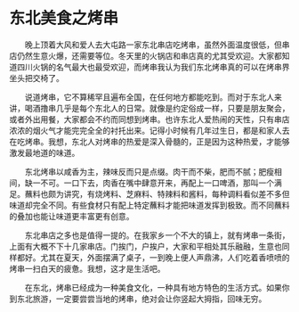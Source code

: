 # 东北美食之烤串

　　晚上顶着大风和爱人去大屯路一家东北串店吃烤串，虽然外面温度很低，但串店仍然生意火爆，还需要等位。冬天里的火锅店和串店真的尤其受欢迎。大家都知道四川火锅的名气最大也最受欢迎，而烤串我认为我们东北烤串真的可以在烤串界坐头把交椅了。

　　说道烤串，它不算稀罕且遍布全国，在任何地方都能吃到。而对于东北人来讲，喝酒撸串几乎是每个东北人的日常。就像是约定俗成一样，只要是朋友聚会，或者外出用餐，大家都会不约而同想到烤串。也许东北人爱热闹的天性，只有串店浓浓的烟火气才能完完全全的衬托出来。记得小时候有几年过生日，都是和家人去在吃烤串。我想，东北人对烤串的热爱是深入骨髓的，正是因为这种热爱，才能够激发最地道的味道。

　　东北烤串以咸香为主，辣味反而只是点缀。肉干而不柴，肥而不腻；肥瘦相间，缺一不可。一口下去，肉香在嘴中肆意开来，再配上一口啤酒，那叫一个满足。蘸料也颇为讲究，有烧烤料、芝麻料、特辣料和酱料，每种调料看似差不多但味道却完全不同。有些食材只有配上特定蘸料才能把味道发挥到极致。而不同蘸料的叠加也能让味道更丰富更有创意。

　　东北串店之多也是值得一提的。在我家乡一个不大的镇上，就有烤串一条街，上面有大概不下十几家串店。门挨门，户挨户，大家和平相处其乐融融，生意也同样都好。尤其在夏天，外面摆满了桌子，一到晚上便人声鼎沸，人们吃着香喷喷的烤串一扫白天的疲惫。我想，这才是生活吧。

　　在东北，烤串已经成为一种美食文化，一种具有地方特色的生活方式。如果你到东北旅游，一定要尝尝当地的烤串，绝对会让你竖起大拇指，回味无穷。

